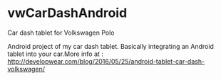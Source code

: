# vwCarDashAndroid
Car dash tablet for Volkswagen Polo

Android project of my car dash tablet. Basically integrating an Android tablet into your car.More info at :
http://developwear.com/blog/2016/05/25/android-tablet-car-dash-volkswagen/
